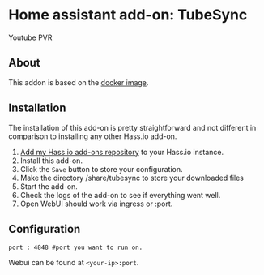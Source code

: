 # Home assistant add-on: TubeSync

Youtube PVR

## About

This addon is based on the [docker image](https://github.com/meeb/tubesync).

## Installation

The installation of this add-on is pretty straightforward and not different in
comparison to installing any other Hass.io add-on.

1. [Add my Hass.io add-ons repository][repository] to your Hass.io instance.
1. Install this add-on.
1. Click the `Save` button to store your configuration.
1. Make the directory /share/tubesync to store your downloaded files
1. Start the add-on.
1. Check the logs of the add-on to see if everything went well.
1. Open WebUI should work via ingress or <your-ip>:port.

## Configuration

```
port : 4848 #port you want to run on.
```

Webui can be found at `<your-ip>:port`.

[repository]: https://github.com/googanhiem/gords-ha-addons
